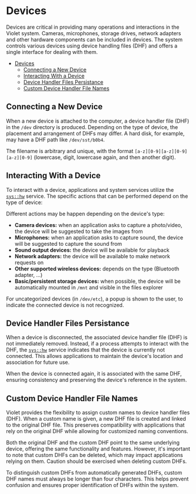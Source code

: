 # Devices

Devices are critical in providing many operations and interactions in the Violet system.
Cameras, microphones, storage drives, network adapters and other hardware components can
be included in devices. The system controls various devices using device handling files
(DHF) and offers a single interface for dealing with them.

- [Devices](#devices)
  - [Connecting a New Device](#connecting-a-new-device)
  - [Interacting With a Device](#interacting-with-a-device)
  - [Device Handler Files Persistance](#device-handler-files-persistance)
  - [Custom Device Handler File Names](#custom-device-handler-file-names)

## Connecting a New Device

When a new device is attached to the computer, a device handler file (DHF) in the `/dev`
directory is produced. Depending on the type of device, the placement and arrangement of
DHFs may differ. A hard disk, for example, may have a DHF path like `/dev/sst/b0b4`.

The filename is arbitrary and unique, with the format `[a-z][0-9][a-z][0-9][a-z][0-9]` (lowercase, digit, lowercase again, and then another digit).

## Interacting With a Device

To interact with a device, applications and system services utilize the
[`sys::hw`](../specs/services/hw.md) service. The specific actions that can be
performed depend on the type of device:

Different actions may be happen depending on the device's type:

- **Camera devices:** when an application asks to capture a photo/video, the device will be suggested to take the images from
- **Microphones:** when an application asks to capture sound, the device will be suggested to capture the sound from
- **Sound output devices:** the device will be available for playback
- **Network adapters:** the device will be available to make network requests on
- **Other supported wireless devices:** depends on the type (Bluetooth adapter, ...)
- **Basic/persistent storage devices:** when possible, the device will be automatically mounted in `/mnt` and visible in the files explorer

For uncategorized devices (in `/dev/etc`), a popup is shown to the user, to indicate
the connected device is not recognized.

## Device Handler Files Persistance

When a device is disconnected, the associated device handler file (DHF) is not
immediately removed. Instead, if a process attempts to interact with the DHF, the
[`sys::hw`](../specs/services/hw.md) service indicates that the device is currently not
connected. This allows applications to maintain the device's location and association for
future use.

When the device is connected again, it is associated with the same DHF, ensuring consistency and preserving the device's reference in the system.

## Custom Device Handler File Names

Violet provides the flexibility to assign custom names to device handler files (DHF). When a custom name is given, a new DHF file is created and linked to the original DHF
file. This preserves compatibility with applications that rely on the original DHF while
allowing for customized naming conventions.

Both the original DHF and the custom DHF point to the same underlying device, offering
the same functionality and features. However, it's important to note that custom DHFs can
be deleted, which may impact applications relying on them. Caution should be exercised
when deleting custom DHFs.

To distinguish custom DHFs from automatically generated DHFs, custom DHF names must
always be longer than four characters. This helps prevent confusion and ensures proper
identification of DHFs within the system.
